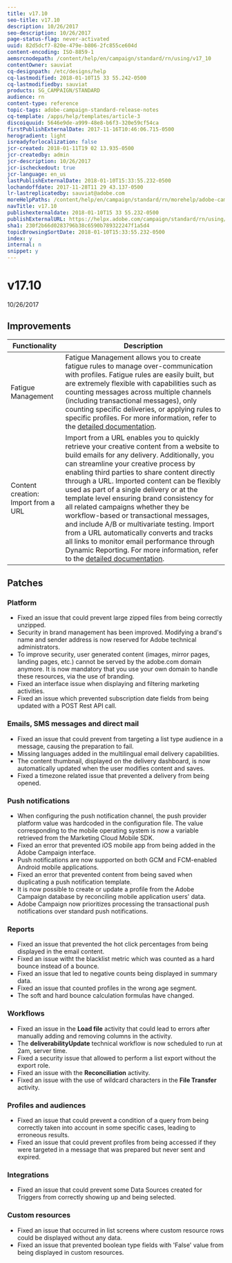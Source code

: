 ```yaml
---
title: v17.10
seo-title: v17.10
description: 10/26/2017
seo-description: 10/26/2017
page-status-flag: never-activated
uuid: 82d5dcf7-820e-479e-b806-2fc855ce604d
content-encoding: ISO-8859-1
aemsrcnodepath: /content/help/en/campaign/standard/rn/using/v17_10
contentOwner: sauviat
cq-designpath: /etc/designs/help
cq-lastmodified: 2018-01-10T15 33 55.242-0500
cq-lastmodifiedby: sauviat
products: SG_CAMPAIGN/STANDARD
audience: rn
content-type: reference
topic-tags: adobe-campaign-standard-release-notes
cq-template: /apps/help/templates/article-3
discoiquuid: 5646e9de-a999-48e8-b6f3-320e59cf54ca
firstPublishExternalDate: 2017-11-16T10:46:06.715-0500
herogradient: light
isreadyforlocalization: false
jcr-created: 2018-01-11T19 02 13.935-0500
jcr-createdby: admin
jcr-description: 10/26/2017
jcr-ischeckedout: true
jcr-language: en_us
lastPublishExternalDate: 2018-01-10T15:33:55.232-0500
lochandoffdate: 2017-11-28T11 29 43.137-0500
lr-lastreplicatedby: sauviat@adobe.com
moreHelpPaths: /content/help/en/campaign/standard/rn/morehelp/adobe-campaign-standard-release-notes;/content/help/en/campaign/standard/rn/morehelp/adobe-campaign-standard-release-notes
navTitle: v17.10
publishexternaldate: 2018-01-10T15 33 55.232-0500
publishExternalURL: https://helpx.adobe.com/campaign/standard/rn/using/v17_10.html
sha1: 230f2b66d0283796b38c6590b789322247f1a5d4
topicBrowsingSortDate: 2018-01-10T15:33:55.232-0500
index: y
internal: n
snippet: y
---
```


# v17.10

10/26/2017

## Improvements

|  Functionality  | Description  |
|---|---|
|  Fatigue Management  | Fatigue Management allows you to create fatigue rules to manage over-communication with profiles. Fatigue rules are easily built, but are extremely flexible with capabilities such as counting messages across multiple channels (including transactional messages), only counting specific deliveries, or applying rules to specific profiles. For more information, refer to the [detailed documentation](../../administration/using/typologies.md#fatigue-rules).  |
|  Content creation: Import from a URL  | Import from a URL enables you to quickly retrieve your creative content from a website to build emails for any delivery. Additionally, you can streamline your creative process by enabling third parties to share content directly through a URL. Imported content can be flexibly used as part of a single delivery or at the template level ensuring brand consistency for all related campaigns whether they be workflow-based or transactional messages, and include A/B or multivariate testing. Import from a URL automatically converts and tracks all links to monitor email performance through Dynamic Reporting. For more information, refer to the [detailed documentation](../../designing/using/importing-html-content.md#importing-content-from-a-url).  |

## Patches

### Platform

* Fixed an issue that could prevent large zipped files from being correctly unzipped.
* Security in brand management has been improved. Modifying a brand's name and sender address is now reserved for Adobe technical administrators.
* To improve security, user generated content (images, mirror pages, landing pages, etc.) cannot be served by the adobe.com domain anymore. It is now mandatory that you use your own domain to handle these resources, via the use of branding.
* Fixed an interface issue when displaying and filtering marketing activities.
* Fixed an issue which prevented subscription date fields from being updated with a POST Rest API call.

### Emails, SMS messages and direct mail

* Fixed an issue that could prevent from targeting a list type audience in a message, causing the preparation to fail.
* Missing languages added in the multilingual email delivery capabilities.
* The content thumbnail, displayed on the delivery dashboard, is now automatically updated when the user modifies content and saves.
* Fixed a timezone related issue that prevented a delivery from being opened.

### Push notifications

* When configuring the push notification channel, the push provider platform value was hardcoded in the configuration file. The value corresponding to the mobile operating system is now a variable retrieved from the Marketing Cloud Mobile SDK.
* Fixed an error that prevented iOS mobile app from being added in the Adobe Campaign interface.
* Push notifications are now supported on both GCM and FCM-enabled Android mobile applications.
* Fixed an error that prevented content from being saved when duplicating a push notification template.
* It is now possible to create or update a profile from the Adobe Campaign database by reconciling mobile application users' data.
* Adobe Campaign now prioritizes processing the transactional push notifications over standard push notifications.

### Reports

* Fixed an issue that prevented the hot click percentages from being displayed in the email content.
* Fixed an issue witht the blacklist metric which was counted as a hard bounce instead of a bounce.
* Fixed an issue that led to negative counts being displayed in summary data.
* Fixed an issue that counted profiles in the wrong age segment.
* The soft and hard bounce calculation formulas have changed.

### Workflows

* Fixed an issue in the **Load file** activity that could lead to errors after manually adding and removing columns in the activity.
* The **deliverabilityUpdate** technical workflow is now scheduled to run at 2am, server time.
* Fixed a security issue that allowed to perform a list export without the export role.
* Fixed an issue with the **Reconciliation** activity. 
* Fixed an issue with the use of wildcard characters in the **File Transfer** activity.

### Profiles and audiences

* Fixed an issue that could prevent a condition of a query from being correctly taken into account in some specific cases, leading to erroneous results.
* Fixed an issue that could prevent profiles from being accessed if they were targeted in a message that was prepared but never sent and expired.

### Integrations

* Fixed an issue that could prevent some Data Sources created for Triggers from correctly showing up and being selected.

### Custom resources

* Fixed an issue that occurred in list screens where custom resource rows could be displayed without any data. 
* Fixed an issue that prevented boolean type fields with 'False' value from being displayed in custom resources.

